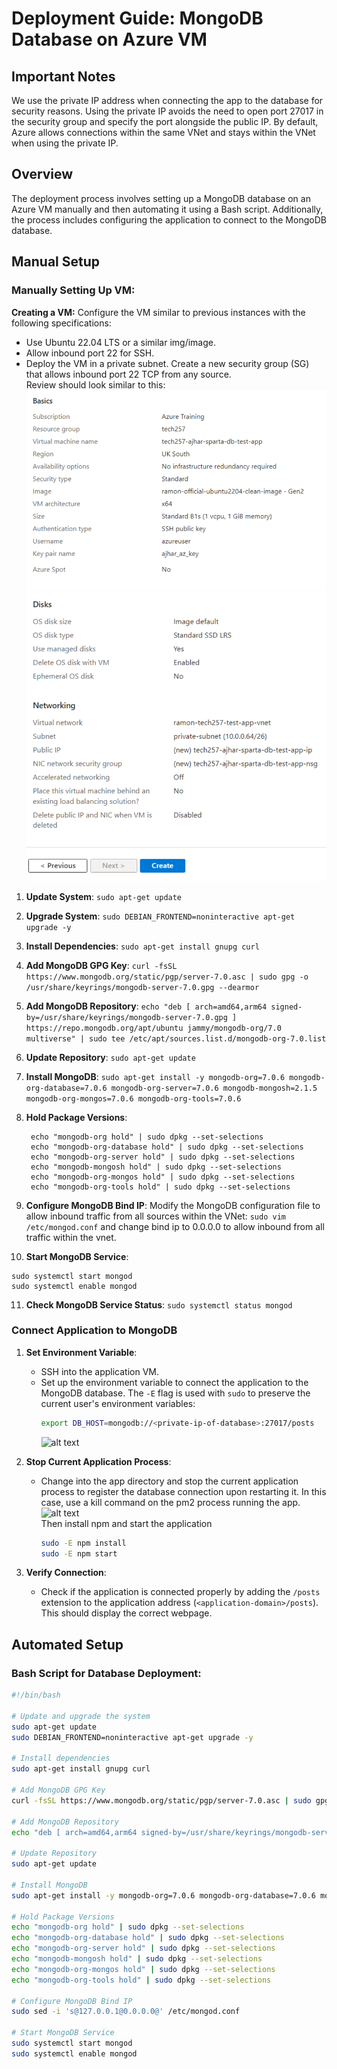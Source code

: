 # Deployment Guide: MongoDB Database on Azure VM

## Important Notes

  We use the private IP address when connecting the app to the database for security reasons. Using the private IP avoids the need to open port 27017 in the security group and specify the port alongside the public IP. By default, Azure allows connections within the same VNet and stays within the VNet when using the private IP.

## Overview

The deployment process involves setting up a MongoDB database on an Azure VM manually and then automating it using a Bash script. Additionally, the process includes configuring the application to connect to the MongoDB database.

## Manual Setup

### Manually Setting Up VM:
**Creating a VM:**
  Configure the VM similar to previous instances with the   following specifications:
  - Use Ubuntu 22.04 LTS or a similar img/image.
  - Allow inbound port 22 for SSH.
  - Deploy the VM in a private subnet. Create a new security group (SG) that allows inbound port 22 TCP from any source.
<br>Review should look similar to this:<br>
![alt text](img/image-15.png)
![alt text](img/image-12.png)

1. **Update System**:
   `sudo apt-get update`

2. **Upgrade System**:
   `sudo DEBIAN_FRONTEND=noninteractive apt-get upgrade -y`

3. **Install Dependencies**:
   `sudo apt-get install gnupg curl`

4. **Add MongoDB GPG Key**:
   `curl -fsSL https://www.mongodb.org/static/pgp/server-7.0.asc | sudo gpg -o /usr/share/keyrings/mongodb-server-7.0.gpg --dearmor`

5. **Add MongoDB Repository**:
   `echo "deb [ arch=amd64,arm64 signed-by=/usr/share/keyrings/mongodb-server-7.0.gpg ] https://repo.mongodb.org/apt/ubuntu jammy/mongodb-org/7.0 multiverse" | sudo tee /etc/apt/sources.list.d/mongodb-org-7.0.list`

6. **Update Repository**:
   `sudo apt-get update`

7. **Install MongoDB**:
   `sudo apt-get install -y mongodb-org=7.0.6 mongodb-org-database=7.0.6 mongodb-org-server=7.0.6 mongodb-mongosh=2.1.5 mongodb-org-mongos=7.0.6 mongodb-org-tools=7.0.6`

8. **Hold Package Versions**:
   ```
    echo "mongodb-org hold" | sudo dpkg --set-selections
    echo "mongodb-org-database hold" | sudo dpkg --set-selections
    echo "mongodb-org-server hold" | sudo dpkg --set-selections
    echo "mongodb-mongosh hold" | sudo dpkg --set-selections
    echo "mongodb-org-mongos hold" | sudo dpkg --set-selections
    echo "mongodb-org-tools hold" | sudo dpkg --set-selections
    ```

9. **Configure MongoDB Bind IP**:
   Modify the MongoDB configuration file to allow inbound traffic from all sources within the VNet:
   `sudo vim /etc/mongod.conf` and change bind ip to 0.0.0.0 to allow inbound from all traffic within the vnet.

10.  **Start MongoDB Service**:
 ```
 sudo systemctl start mongod
 sudo systemctl enable mongod
 ```

11.   **Check MongoDB Service Status**:
 `sudo systemctl status mongod`

### Connect Application to MongoDB

1. **Set Environment Variable**:
   - SSH into the application VM.
   - Set up the environment variable to connect the application to the MongoDB database. The `-E` flag is used with `sudo` to preserve the current user's environment variables:
     ```bash
     export DB_HOST=mongodb://<private-ip-of-database>:27017/posts
     ```
     ![alt text](img/image-13.png)

2. **Stop Current Application Process**:
   - Change into the app directory and stop the current application process to register the database connection upon restarting it. In this case, use a kill command on the pm2 process running the app.
    ![alt text](img/image-14.png)<br>
    Then install npm and start the application
     ```bash
     sudo -E npm install
     sudo -E npm start
     ```

1. **Verify Connection**:
   - Check if the application is connected properly by adding the `/posts` extension to the application address (`<application-domain>/posts`). This should display the correct webpage.

## Automated Setup

### Bash Script for Database Deployment:

```bash
#!/bin/bash

# Update and upgrade the system
sudo apt-get update
sudo DEBIAN_FRONTEND=noninteractive apt-get upgrade -y

# Install dependencies
sudo apt-get install gnupg curl

# Add MongoDB GPG Key
curl -fsSL https://www.mongodb.org/static/pgp/server-7.0.asc | sudo gpg -o /usr/share/keyrings/mongodb-server-7.0.gpg --dearmor

# Add MongoDB Repository
echo "deb [ arch=amd64,arm64 signed-by=/usr/share/keyrings/mongodb-server-7.0.gpg ] https://repo.mongodb.org/apt/ubuntu jammy/mongodb-org/7.0 multiverse" | sudo tee /etc/apt/sources.list.d/mongodb-org-7.0.list

# Update Repository
sudo apt-get update

# Install MongoDB
sudo apt-get install -y mongodb-org=7.0.6 mongodb-org-database=7.0.6 mongodb-org-server=7.0.6 mongodb-mongosh=2.1.5 mongodb-org-mongos=7.0.6 mongodb-org-tools=7.0.6

# Hold Package Versions
echo "mongodb-org hold" | sudo dpkg --set-selections
echo "mongodb-org-database hold" | sudo dpkg --set-selections
echo "mongodb-org-server hold" | sudo dpkg --set-selections
echo "mongodb-mongosh hold" | sudo dpkg --set-selections
echo "mongodb-org-mongos hold" | sudo dpkg --set-selections
echo "mongodb-org-tools hold" | sudo dpkg --set-selections

# Configure MongoDB Bind IP
sudo sed -i 's@127.0.0.1@0.0.0.0@' /etc/mongod.conf

# Start MongoDB Service
sudo systemctl start mongod
sudo systemctl enable mongod
